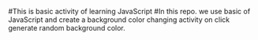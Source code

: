 #This is basic activity of learning JavaScript 
#In this repo. we use basic of JavaScript and create a background color changing activity
on click generate random background color.